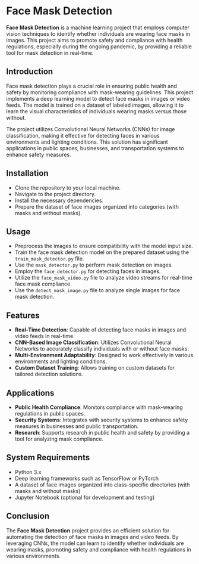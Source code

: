 # Face Mask Detection

**Face Mask Detection** is a machine learning project that employs computer vision techniques to identify whether individuals are wearing face masks in images. This project aims to promote safety and compliance with health regulations, especially during the ongoing pandemic, by providing a reliable tool for mask detection in real-time.

## Introduction

Face mask detection plays a crucial role in ensuring public health and safety by monitoring compliance with mask-wearing guidelines. This project implements a deep learning model to detect face masks in images or video feeds. The model is trained on a dataset of labeled images, allowing it to learn the visual characteristics of individuals wearing masks versus those without.

The project utilizes Convolutional Neural Networks (CNNs) for image classification, making it effective for detecting faces in various environments and lighting conditions. This solution has significant applications in public spaces, businesses, and transportation systems to enhance safety measures.

## Installation

- Clone the repository to your local machine.
- Navigate to the project directory.
- Install the necessary dependencies.
- Prepare the dataset of face images organized into categories (with masks and without masks).

## Usage

- Preprocess the images to ensure compatibility with the model input size.
- Train the face mask detection model on the prepared dataset using the `train_mask_detector.py` file.
- Use the `mask_detector.py` to perform mask detection on images.
- Employ the `face_detector.py` for detecting faces in images.
- Utilize the `face_mask_video.py` file to analyze video streams for real-time face mask compliance.
- Use the `detect_mask_image.py` file to analyze single images for face mask detection.

## Features

- **Real-Time Detection**: Capable of detecting face masks in images and video feeds in real-time.
- **CNN-Based Image Classification**: Utilizes Convolutional Neural Networks to accurately classify individuals with or without face masks.
- **Multi-Environment Adaptability**: Designed to work effectively in various environments and lighting conditions.
- **Custom Dataset Training**: Allows training on custom datasets for tailored detection solutions.

## Applications

- **Public Health Compliance**: Monitors compliance with mask-wearing regulations in public spaces.
- **Security Systems**: Integrates with security systems to enhance safety measures in businesses and public transportation.
- **Research**: Supports research in public health and safety by providing a tool for analyzing mask compliance.

## System Requirements

- Python 3.x
- Deep learning frameworks such as TensorFlow or PyTorch
- A dataset of face images organized into class-specific directories (with masks and without masks)
- Jupyter Notebook (optional for development and testing)

## Conclusion

The **Face Mask Detection** project provides an efficient solution for automating the detection of face masks in images and video feeds. By leveraging CNNs, the model can learn to identify whether individuals are wearing masks, promoting safety and compliance with health regulations in various environments.
